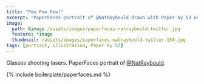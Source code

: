 ```yaml
---
title: "Pew Pew Pew!"
excerpt: "PaperFaces portrait of @NatRaybould drawn with Paper by 53 on an iPad."
image: 
  path: &image /assets/images/paperfaces-natraybould-twitter.jpg 
  feature: *image
  thumbnail: /assets/images/paperfaces-natraybould-twitter-150.jpg
tags: [portrait, illustration, Paper by 53]
---
```


Glasses shooting lasers. PaperFaces portrait of [@NatRaybould](https://twitter.com/NatRaybould).

{% include boilerplate/paperfaces.md %}
